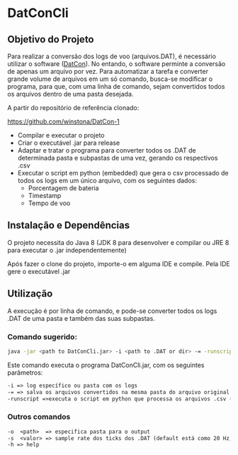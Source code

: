 # DatConCli

## Objetivo do Projeto

Para realizar a conversão dos logs de voo (arquivos.DAT), é necessário utilizar o software ([DatCon](https://datfile.net/DatCon/intro.html)). No entando, o software perminte a conversão de apenas um arquivo por vez. Para automatizar a tarefa e converter grande volume de arquivos em um só comando, busca-se modificar o programa, para que, com uma linha de comando, sejam convertidos todos os arquivos dentro de uma pasta desejada.

A partir do repositório de referência clonado:

https://github.com/winstona/DatCon-1

- Compilar e executar o projeto
- Criar o executável .jar para release
- Adaptar e tratar o programa para converter todos os .DAT de determinada pasta e subpastas de uma vez, gerando os respectivos .csv
- Executar o script em python (embedded) que gera o csv  processado de todos os logs em um único arquivo, com os seguintes dados:
   - Porcentagem de bateria
   - Timestamp
   - Tempo de voo


## Instalação e Dependências

O projeto necessita do Java 8 (JDK 8 para desenvolver e compilar ou JRE 8 para executar o .jar independentemente)

Após fazer o clone do projeto, importe-o em alguma IDE e compile. Pela IDE gere o executável .jar

## Utilização

A execução é por linha de comando, e pode-se converter todos os logs .DAT de uma pasta e também das suas subpastas.

### Comando sugerido:

```bash
java -jar <path to DatConCli.jar> -i <path to .DAT or dir> -= -runscript
```
  
Este comando executa o programa DatConCli.jar, com os seguintes parâmetros:

```txt
-i => log específico ou pasta com os logs
-= => salva os arquivos convertidos na mesma pasta do arquivo original
-runscript =>executa o script em python que processa os arquivos .csv (este deve ser colocado na mesma pasta do input -i)
```

### Outros comandos
```txt
-o  <path>  => especifica pasta para o output
-s  <valor> => sample rate dos ticks dos .DAT (default está como 20 Hz, este aumenta a quantidade de linhas, original é 600 Hz)
-h => help
```
